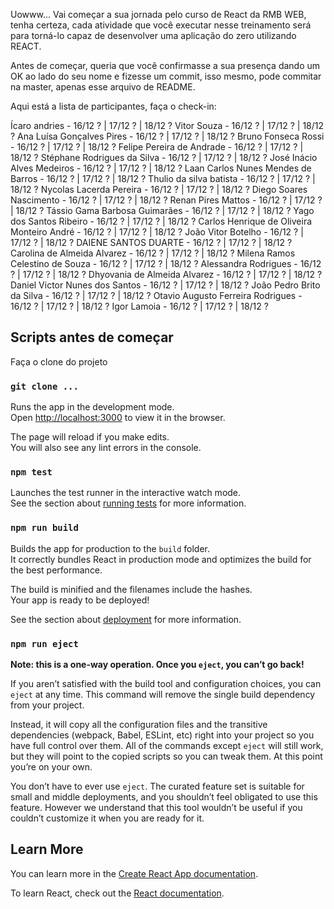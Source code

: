 Uowww... Vai começar a sua jornada pelo curso de React da RMB WEB, tenha certeza, cada atividade que você executar nesse treinamento será para torná-lo capaz de desenvolver uma aplicação do zero utilizando REACT. 

Antes de começar, queria que você confirmasse a sua presença dando um OK ao lado do seu nome e fizesse um commit, isso mesmo, pode commitar na master, apenas esse arquivo de README.

Aqui está a lista de participantes, faça o check-in:

Ícaro andries - 16/12 ? | 17/12 ? | 18/12 ?
Vitor Souza - 16/12 ? | 17/12 ? | 18/12 ?
Ana Luísa Gonçalves Pires - 16/12 ? | 17/12 ? | 18/12 ?
Bruno Fonseca Rossi - 16/12 ? | 17/12 ? | 18/12 ?
Felipe Pereira de Andrade - 16/12 ? | 17/12 ? | 18/12 ?
Stéphane Rodrigues da Silva - 16/12 ? | 17/12 ? | 18/12 ?
José Inácio Alves Medeiros - 16/12 ? | 17/12 ? | 18/12 ?
Laan Carlos Nunes Mendes de Barros - 16/12 ? | 17/12 ? | 18/12 ?
Thulio da silva batista - 16/12 ? | 17/12 ? | 18/12 ?
Nycolas Lacerda Pereira - 16/12 ? | 17/12 ? | 18/12 ?
Diego Soares Nascimento - 16/12 ? | 17/12 ? | 18/12 ?
Renan Pires Mattos - 16/12 ? | 17/12 ? | 18/12 ?
Tássio Gama Barbosa Guimarães - 16/12 ? | 17/12 ? | 18/12 ?
Yago dos Santos Ribeiro - 16/12 ? | 17/12 ? | 18/12 ?
Carlos Henrique de Oliveira Monteiro André - 16/12 ? | 17/12 ? | 18/12 ?
João Vitor Botelho - 16/12 ? | 17/12 ? | 18/12 ?
DAIENE SANTOS DUARTE - 16/12 ? | 17/12 ? | 18/12 ?
Carolina de Almeida Alvarez - 16/12 ? | 17/12 ? | 18/12 ?
Milena Ramos Celestino de Souza - 16/12 ? | 17/12 ? | 18/12 ?
Alessandra Rodrigues - 16/12 ? | 17/12 ? | 18/12 ?
Dhyovania de Almeida Alvarez - 16/12 ? | 17/12 ? | 18/12 ?
Daniel Victor Nunes dos Santos - 16/12 ? | 17/12 ? | 18/12 ?
João Pedro Brito da Silva - 16/12 ? | 17/12 ? | 18/12 ?
Otavio Augusto Ferreira Rodrigues - 16/12 ? | 17/12 ? | 18/12 ?
Igor Lamoia - 16/12 ? | 17/12 ? | 18/12 ?

## Scripts antes de começar

Faça o clone do projeto

### `git clone ...`


Runs the app in the development mode.<br />
Open [http://localhost:3000](http://localhost:3000) to view it in the browser.

The page will reload if you make edits.<br />
You will also see any lint errors in the console.

### `npm test`

Launches the test runner in the interactive watch mode.<br />
See the section about [running tests](https://facebook.github.io/create-react-app/docs/running-tests) for more information.

### `npm run build`

Builds the app for production to the `build` folder.<br />
It correctly bundles React in production mode and optimizes the build for the best performance.

The build is minified and the filenames include the hashes.<br />
Your app is ready to be deployed!

See the section about [deployment](https://facebook.github.io/create-react-app/docs/deployment) for more information.

### `npm run eject`

**Note: this is a one-way operation. Once you `eject`, you can’t go back!**

If you aren’t satisfied with the build tool and configuration choices, you can `eject` at any time. This command will remove the single build dependency from your project.

Instead, it will copy all the configuration files and the transitive dependencies (webpack, Babel, ESLint, etc) right into your project so you have full control over them. All of the commands except `eject` will still work, but they will point to the copied scripts so you can tweak them. At this point you’re on your own.

You don’t have to ever use `eject`. The curated feature set is suitable for small and middle deployments, and you shouldn’t feel obligated to use this feature. However we understand that this tool wouldn’t be useful if you couldn’t customize it when you are ready for it.

## Learn More

You can learn more in the [Create React App documentation](https://facebook.github.io/create-react-app/docs/getting-started).

To learn React, check out the [React documentation](https://reactjs.org/).
